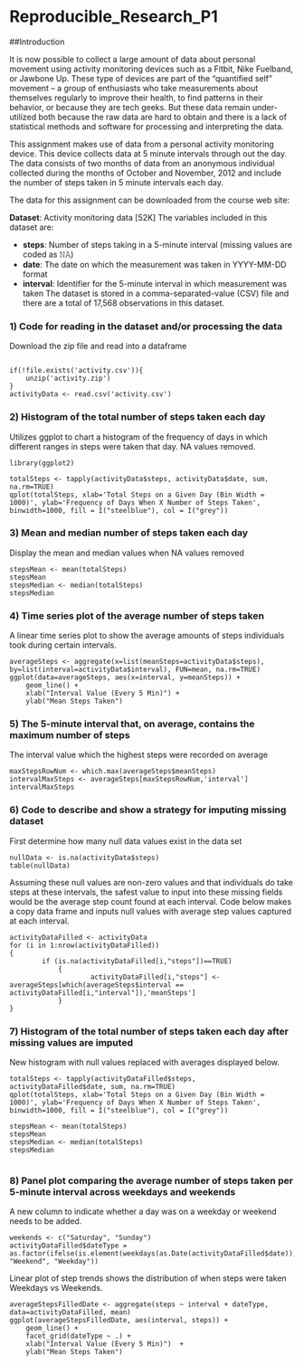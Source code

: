 # Reproducible_Research_P1

##Introduction

It is now possible to collect a large amount of data about personal movement using activity monitoring devices such as a Fitbit, Nike Fuelband, or Jawbone Up. These type of devices are part of the “quantified self” movement – a group of enthusiasts who take measurements about themselves regularly to improve their health, to find patterns in their behavior, or because they are tech geeks. But these data remain under-utilized both because the raw data are hard to obtain and there is a lack of statistical methods and software for processing and interpreting the data.

This assignment makes use of data from a personal activity monitoring device. This device collects data at 5 minute intervals through out the day. The data consists of two months of data from an anonymous individual collected during the months of October and November, 2012 and include the number of steps taken in 5 minute intervals each day.

The data for this assignment can be downloaded from the course web site:

**Dataset**: Activity monitoring data [52K]
The variables included in this dataset are:

- **steps**: Number of steps taking in a 5-minute interval (missing values are coded as 𝙽𝙰)
- **date**: The date on which the measurement was taken in YYYY-MM-DD format
- **interval**: Identifier for the 5-minute interval in which measurement was taken
The dataset is stored in a comma-separated-value (CSV) file and there are a total of 17,568 observations in this dataset.



### 1) Code for reading in the dataset and/or processing the data
Download the zip file and read into a dataframe

```{r}

if(!file.exists('activity.csv')){
    unzip('activity.zip')
}
activityData <- read.csv('activity.csv')

```

### 2) Histogram of the total number of steps taken each day
Utilizes ggplot to chart a histogram of the frequency of days in which different ranges in steps were taken that day. NA values removed.

```{r warning = FALSE}
library(ggplot2)

totalSteps <- tapply(activityData$steps, activityData$date, sum, na.rm=TRUE)
qplot(totalSteps, xlab='Total Steps on a Given Day (Bin Width = 1000)', ylab='Frequency of Days When X Number of Steps Taken', binwidth=1000, fill = I("steelblue"), col = I("grey"))
```


### 3) Mean and median number of steps taken each day
Display the mean and median values when NA values removed
```{r}
stepsMean <- mean(totalSteps)
stepsMean
stepsMedian <- median(totalSteps)
stepsMedian 
```

### 4) Time series plot of the average number of steps taken
A linear time series plot to show the average amounts of steps individuals took during certain intervals.

```{r}
averageSteps <- aggregate(x=list(meanSteps=activityData$steps), by=list(interval=activityData$interval), FUN=mean, na.rm=TRUE)
ggplot(data=averageSteps, aes(x=interval, y=meanSteps)) +
    geom_line() +
    xlab("Interval Value (Every 5 Min)") +
    ylab("Mean Steps Taken") 
```
	
### 5) The 5-minute interval that, on average, contains the maximum number of steps
The interval value which the highest steps were recorded on average
```{r}
maxStepsRowNum <- which.max(averageSteps$meanSteps)
intervalMaxSteps <- averageSteps[maxStepsRowNum,'interval']
intervalMaxSteps
```


### 6) Code to describe and show a strategy for imputing missing dataset
First determine how many null data values exist in the data set
```{r}
nullData <- is.na(activityData$steps)
table(nullData)
```

Assuming these null values are non-zero values and that individuals do take steps at these intervals, the safest value to input into these missing fields would be the average step count found at each interval. Code below makes a copy data frame and inputs null values with average step values captured at each interval.

```{r}
activityDataFilled <- activityData
for (i in 1:nrow(activityDataFilled))
{
        if (is.na(activityDataFilled[i,"steps"])==TRUE)
            {
                    activityDataFilled[i,"steps"] <- averageSteps[which(averageSteps$interval == activityDataFilled[i,"interval"]),'meanSteps']
            } 
}
```


### 7) Histogram of the total number of steps taken each day after missing values are imputed
New histogram with null values replaced with averages displayed below.

```{r}
totalSteps <- tapply(activityDataFilled$steps, activityDataFilled$date, sum, na.rm=TRUE)
qplot(totalSteps, xlab='Total Steps on a Given Day (Bin Width = 1000)', ylab='Frequency of Days When X Number of Steps Taken', binwidth=1000, fill = I("steelblue"), col = I("grey"))

stepsMean <- mean(totalSteps)
stepsMean
stepsMedian <- median(totalSteps)
stepsMedian


```
### 8) Panel plot comparing the average number of steps taken per 5-minute interval across weekdays and weekends
A new column to indicate whether a day was on a weekday or weekend needs to be added.

```{r}
weekends <- c("Saturday", "Sunday")
activityDataFilled$dateType = as.factor(ifelse(is.element(weekdays(as.Date(activityDataFilled$date)),weekends), "Weekend", "Weekday"))
```
Linear plot of step trends shows the distribution of when steps were taken Weekdays vs Weekends.
```{r}
averageStepsFilledDate <- aggregate(steps ~ interval + dateType, data=activityDataFilled, mean)
ggplot(averageStepsFilledDate, aes(interval, steps)) + 
    geom_line() + 
    facet_grid(dateType ~ .) +
    xlab("Interval Value (Every 5 Min)")  + 
    ylab("Mean Steps Taken") 

```
